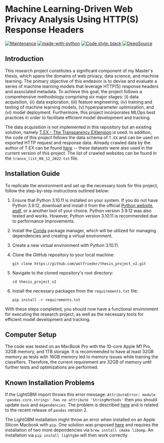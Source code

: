 # Machine Learning-Driven Web Privacy Analysis Using HTTP(S) Response Headers

[![Maintenance](https://img.shields.io/badge/Maintained%3F-yes-green.svg)](https://github.com/wolfrieder/thesis_project_v2/graphs/commit-activity)
[![made-with-python](https://img.shields.io/badge/Made%20with-Python-1f425f.svg)](https://www.python.org/)
[![Code style: black](https://img.shields.io/badge/code%20style-black-000000.svg)](https://github.com/psf/black)
[![DeepSource](https://deepsource.io/gh/wolfrieder/thesis_project_v2.svg/?label=active+issues&show_trend=true&token=bI2KtH2zJhdmo15pPCscudQ9)](https://deepsource.io/gh/wolfrieder/thesis_project_v2/?ref=repository-badge)
## Introduction

This research project constitutes a significant component of my Master's thesis, 
which spans the domains of web privacy, data science, and machine learning. 
The primary objective of this endeavor is to devise and evaluate a series of machine
learning models that leverage HTTP(S) response headers and associated metadata. 
To achieve this goal, the project follows a comprehensive methodology comprising 
six major stages: (i) data acquisition, (ii) data exploration, (iii) feature 
engineering, (iv) training and testing of machine learning models, (v) hyperparameter
optimization, and (vi) model deployment. Furthermore, this project incorporates 
MLOps best practices in order to facilitate efficient model development and tracking.

The data acquisition is not implemented in this repository but an existing solution,
namely [T.EX - The Transparency EXtension](https://github.com/t-ex-tools/t.ex) 
is used. In addition, the code of this project follows the data schema of `T.EX`
and can be used on exported HTTP request and response data. Already crawled data
by the author of T.EX can be found [here](https://zenodo.org/record/7123945#.Y8VDEXaZPtU) 
-- these datasets were also used in the current version of this project. The list of
crawled websites can be found in the `tranco_list_08_12_2022.txt` file. 

## Installation Guide

To replicate the environment and set up the necessary tools for this project, 
follow the step-by-step instructions outlined below:

1. Ensure that Python 3.10.11 is installed on your system. If you do not have Python 3.9.12, download and install it
   from the official [Python website](https://www.python.org/downloads/), 
   [asdf](https://asdf-vm.com), or a another tool of your choice. Python version 3.9.12 was also tested and works. 
   However, Python version 3.10.11 is recommended due to performance improvements. 

2. Install the [Conda](https://docs.conda.io/en/latest/miniconda.html) package manager, which will be utilized for
   managing dependencies and creating a virtual environment.

3. Create a new virtual environment with Python 3.10.11.

4. Clone the GitHub repository to your local machine:
   ```
   git clone https://github.com/wolfrieder/thesis_project_v2.git
   ```

5. Navigate to the cloned repository's root directory:
   ```
   cd thesis_project_v2
   ```

6. Install the necessary packages from the `requirements.txt` file:
   ```
   pip install -r requirements.txt
   ```
   
With these steps completed, you should now have a functional environment for executing the research project, as well as 
the necessary tools for efficient model development and tracking.

## Computer Setup
The code was tested on an MacBook Pro with the 10-core Apple M1 Pro, 32GB memory,
and 1TB storage. It is recommended to have at least 32GB memory as tests with
16GB memory led to memory issues while training the classifiers. Therefore, the
current requirement are 32GB of memory until further tests and optimizations are
performed. 

## Known Installation Problems

If the LightGBM import throws this error message: 
`AttributeError: module 'pandas.core.strings' has no attribute 'StringMethods'` 
then you should update `dask` and `dependencies`. The problem is described 
[here](https://github.com/microsoft/LightGBM/issues/5739) and is related to the
recent release of `pandas` version 2.

The LightGBM installation might throw an error when installed on an Apple Silicon 
Macbook with `pip`. One solution was proposed 
[here](https://stackoverflow.com/questions/74566704/cannot-install-lightgbm-3-3-3-on-apple-silicon)
and requires the installation of two more dependencies via `brew install cmake libomp`.
An installation via `pip install lightgbm` will then work correctly. 